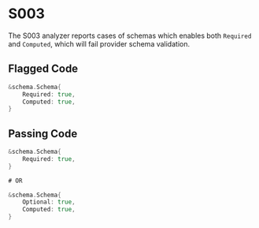 # S003

The S003 analyzer reports cases of schemas which enables both `Required`
and `Computed`, which will fail provider schema validation.

## Flagged Code

```go
&schema.Schema{
    Required: true,
    Computed: true,
}
```

## Passing Code

```go
&schema.Schema{
    Required: true,
}

# OR

&schema.Schema{
    Optional: true,
    Computed: true,
}
```
